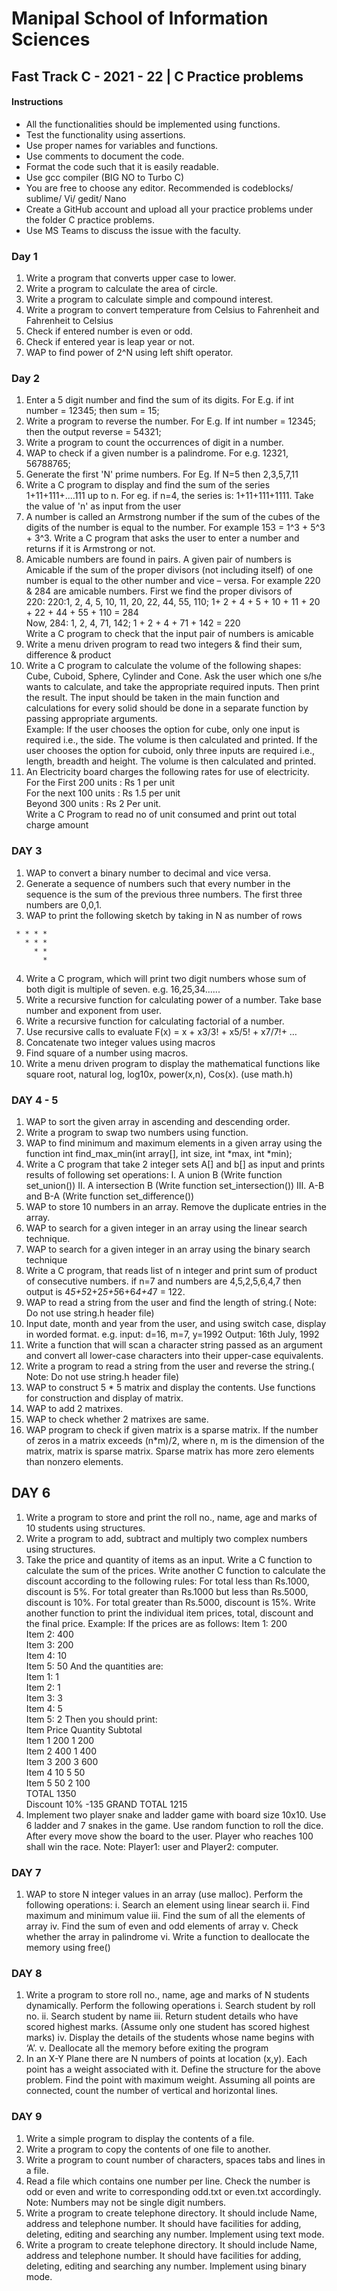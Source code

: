 # Manipal School of Information Sciences
## Fast Track C - 2021 - 22 | C Practice problems


#### Instructions

- All the functionalities should be implemented using functions.
- Test the functionality using assertions.
- Use proper names for variables and functions.
- Use comments to document the code.
- Format the code such that it is easily readable.
- Use gcc compiler (BIG NO to Turbo C)
- You are free to choose any editor. Recommended is codeblocks/ sublime/ Vi/ gedit/ Nano
- Create a GitHub account and upload all your practice problems under the folder C practice problems.
- Use MS Teams to discuss the issue with the faculty.

### Day 1 
  
1. Write a program that converts upper case to lower.
2. Write a program to calculate the area of circle.
3. Write a program to calculate simple and compound interest.
4. Write a program to convert temperature from Celsius to Fahrenheit and Fahrenheit to Celsius
5. Check if entered number is even or odd.
6. Check if entered year is leap year or not.
7. WAP to find power of 2^N using left shift operator.
  


### Day 2
  
  1. Enter a 5 digit number and find the sum of its digits. For E.g. if int number = 12345; 
then sum = 15;
2. Write a program to reverse the number. For E.g. If int number = 12345; then the 
output reverse = 54321;
3. Write a program to count the occurrences of digit in a number.
4. WAP to check if a given number is a palindrome. For e.g. 12321, 56788765;
5. Generate the first 'N' prime numbers. For Eg. If N=5 then 2,3,5,7,11
6. Write a C program to display and find the sum of the series 1+11+111+....111 up to n.
For eg. if n=4, the series is: 1+11+111+1111. Take the value of 'n' as input from the 
user
7. A number is called an Armstrong number if the sum of the cubes of the digits of the 
number is equal to the number. For example 153 = 1^3 + 5^3 + 3^3. Write a C 
program that asks the user to enter a number and returns if it is Armstrong or not.
8. Amicable numbers are found in pairs. A given pair of numbers is Amicable if the sum 
of the proper divisors (not including itself) of one number is equal to the other number 
and vice – versa. 
For example 220 & 284 are amicable numbers. First we find the proper divisors of   
220: 
220:1, 2, 4, 5, 10, 11, 20, 22, 44, 55, 110; 1+ 2 + 4 + 5 + 10 + 11 + 20 + 22 + 44 + 55 + 110 = 284  
Now, 284: 1, 2, 4, 71, 142; 1 + 2 + 4 + 71 + 142 = 220  
  Write a C program to check that the input pair of numbers is amicable
9. Write a menu driven program to read two integers & find their sum, difference & 
product
10. Write a C program to calculate the volume of the following shapes: Cube, Cuboid, 
Sphere, Cylinder and Cone. Ask the user which one s/he wants to calculate, and take 
the appropriate required inputs. Then print the result. The input should be taken in the 
main function and calculations for every solid should be done in a separate function 
by passing appropriate arguments.  
Example: If the user chooses the option for cube, only one input is required i.e., the 
side. The volume is then calculated and printed. 
If the user chooses the option for cuboid, only three inputs are required i.e., length, 
breadth and height. The volume is then calculated and printed.
11. An Electricity board charges the following rates for use of electricity.  
For the First 200 units : Rs 1 per unit   
For the next 100 units : Rs 1.5 per unit   
Beyond 300 units : Rs 2 Per unit.   
Write a C Program to read no of unit consumed and print out total charge 
amount

  


### DAY 3

  
1. WAP to convert a binary number to decimal and vice versa.
2. Generate a sequence of numbers such that every number in the sequence is the sum of 
the previous three numbers. The first three numbers are 0,0,1.
3. WAP to print the following sketch by taking in N as number of rows
  ```
   * * * *
     * * *
       * *
         *
  ```
4. Write a C program, which will print two digit numbers whose sum of both digit is 
multiple of seven. e.g. 16,25,34......
5. Write a recursive function for calculating power of a number. Take base number and 
exponent from user.
6. Write a recursive function for calculating factorial of a number.
7. Use recursive calls to evaluate F(x) = x + x3/3! + x5/5! + x7/7!+ …
8. Concatenate two integer values using macros
9. Find square of a number using macros.
10. Write a menu driven program to display the mathematical functions like square root, 
natural log, log10x, power(x,n), Cos(x). (use math.h)


### DAY 4 - 5


1. WAP to sort the given array in ascending and descending order.
2. Write a program to swap two numbers using function.
3. WAP to find minimum and maximum elements in a given array using the function int 
find_max_min(int array[], int size, int *max, int *min);
4. Write a C program that take 2 integer sets A[] and b[] as input and prints results of 
following set operations:
I. A union B (Write function set_union())
II. A intersection B (Write function set_intersection())
III. A-B and B-A (Write function set_difference())
5. WAP to store 10 numbers in an array. Remove the duplicate entries in the array.
6. WAP to search for a given integer in an array using the linear search technique.
7. WAP to search for a given integer in an array using the binary search technique
8. Write a C program, that reads list of n integer and print sum of product of consecutive 
numbers. if n=7 and numbers are 4,5,2,5,6,4,7 then output is 
4*5+5*2+2*5+5*6+6*4+4*7 = 122.
9. WAP to read a string from the user and find the length of string.( Note: Do not use 
string.h header file)
10. Input date, month and year from the user, and using switch case, display in 
worded format. e.g. input: d=16, m=7, y=1992 
Output: 16th July, 1992
11. Write a function that will scan a character string passed as an argument and convert 
all lower-case characters into their upper-case equivalents.
12. Write a program to read a string from the user and reverse the string.( Note: Do not 
use string.h header file)
13. WAP to construct 5 * 5 matrix and display the contents. Use functions for 
construction and display of matrix.
14. WAP to add 2 matrixes.
15. WAP to check whether 2 matrixes are same.
16. WAP program to check if given matrix is a sparse matrix. If the number of zeros in a 
matrix exceeds (n*m)/2, where n, m is the dimension of the matrix, matrix is sparse 
matrix. Sparse matrix has more zero elements than nonzero elements.
## DAY 6


1. Write a program to store and print the roll no., name, age and marks of 10 students
using structures.
2. Write a program to add, subtract and multiply two complex numbers using structures.
3. Take the price and quantity of items as an input. Write a C function to calculate the 
sum of the prices. Write another C function to calculate the discount according to the 
following rules: 
For total less than Rs.1000, discount is 5%. 
For total greater than Rs.1000 but less than Rs.5000, discount is 10%.
For total greater than Rs.5000, discount is 15%. 
Write another function to print the individual item prices, total, discount and the final 
price.
Example:
If the prices are as follows: 
Item 1: 200  
Item 2: 400   
Item 3: 200   
Item 4: 10   
Item 5: 50
And the quantities are:   
Item 1: 1   
Item 2: 1   
Item 3: 3   
Item 4: 5   
Item 5: 2 
Then you should print:   
Item      Price Quantity Subtotal   
Item 1    200   1        200   
Item 2    400   1        400   
Item 3    200   3        600   
Item 4    10    5        50   
Item 5    50    2        100   
TOTAL 1350  
Discount 10% -135 
GRAND TOTAL 1215 
4. Implement two player snake and ladder game with board size 10x10. Use 6 ladder and 
7 snakes in the game. Use random function to roll the dice. After every move show 
the board to the user. Player who reaches 100 shall win the race. Note: Player1: user 
and Player2: computer.

### DAY 7

1. WAP to store N integer values in an array (use malloc). Perform the following 
operations:
i. Search an element using linear search
ii. Find maximum and minimum value
iii. Find the sum of all the elements of array
iv. Find the sum of even and odd elements of array
v. Check whether the array in palindrome
vi. Write a function to deallocate the memory using free()

### DAY 8

1. Write a program to store roll no., name, age and marks of N students dynamically.
Perform the following operations
i. Search student by roll no.
ii. Search student by name
iii. Return student details who have scored highest marks. (Assume only one 
student has scored highest marks)
iv. Display the details of the students whose name begins with ‘A’.
v. Deallocate all the memory before exiting the program
2. In an X-Y Plane there are N numbers of points at location (x,y). Each point has a 
weight associated with it. Define the structure for the above problem. Find the point 
with maximum weight. Assuming all points are connected, count the number of 
vertical and horizontal lines. 

### DAY 9

1. Write a simple program to display the contents of a file. 
2. Write a program to copy the contents of one file to another. 
3. Write a program to count number of characters, spaces tabs and lines in a file. 
4. Read a file which contains one number per line. Check the number is odd or even and 
write to corresponding odd.txt or even.txt accordingly. Note: Numbers may not be 
single digit numbers. 
5. Write a program to create telephone directory. It should include Name, address and 
telephone number. It should have facilities for adding, deleting, editing and searching 
any number. Implement using text mode. 
6. Write a program to create telephone directory. It should include Name, address and 
telephone number. It should have facilities for adding, deleting, editing and searching 
any number. Implement using binary mode.
